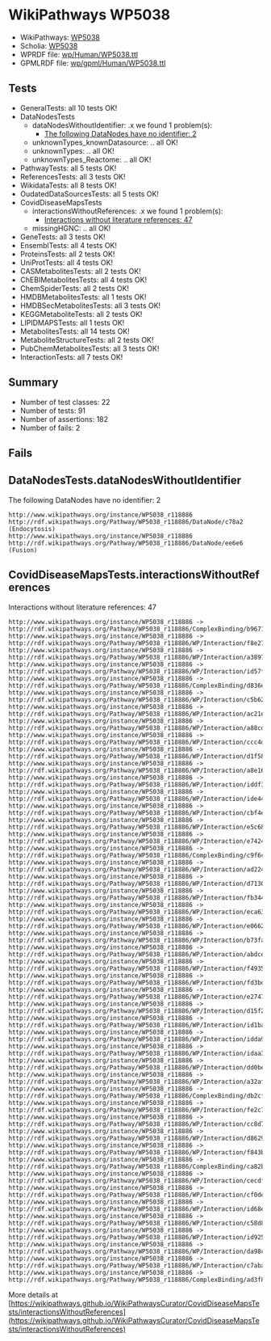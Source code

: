 # WikiPathways WP5038

* WikiPathways: [WP5038](https://identifiers.org/wikipathways:WP5038)
* Scholia: [WP5038](https://scholia.toolforge.org/wikipathways/WP5038)
* WPRDF file: [wp/Human/WP5038.ttl](../wp/Human/WP5038.ttl)
* GPMLRDF file: [wp/gpml/Human/WP5038.ttl](../wp/gpml/Human/WP5038.ttl)

## Tests
* GeneralTests: all 10 tests OK!
* DataNodesTests
    * dataNodesWithoutIdentifier: .x we found 1 problem(s):
        * [The following DataNodes have no identifier: 2](#d2d32fa1)
    * unknownTypes_knownDatasource: .. all OK!
    * unknownTypes: .. all OK!
    * unknownTypes_Reactome: .. all OK!
* PathwayTests: all 5 tests OK!
* ReferencesTests: all 3 tests OK!
* WikidataTests: all 8 tests OK!
* OudatedDataSourcesTests: all 5 tests OK!
* CovidDiseaseMapsTests
    * interactionsWithoutReferences: .x we found 1 problem(s):
        * [Interactions without literature references: 47](#9701cd45)
    * missingHGNC: .. all OK!
* GeneTests: all 3 tests OK!
* EnsemblTests: all 4 tests OK!
* ProteinsTests: all 2 tests OK!
* UniProtTests: all 4 tests OK!
* CASMetabolitesTests: all 2 tests OK!
* ChEBIMetabolitesTests: all 4 tests OK!
* ChemSpiderTests: all 2 tests OK!
* HMDBMetabolitesTests: all 1 tests OK!
* HMDBSecMetabolitesTests: all 3 tests OK!
* KEGGMetaboliteTests: all 2 tests OK!
* LIPIDMAPSTests: all 1 tests OK!
* MetabolitesTests: all 14 tests OK!
* MetaboliteStructureTests: all 2 tests OK!
* PubChemMetabolitesTests: all 3 tests OK!
* InteractionTests: all 7 tests OK!


## Summary

* Number of test classes: 22
* Number of tests: 91
* Number of assertions: 182
* Number of fails: 2

## Fails

<a name="d2d32fa1" />

## DataNodesTests.dataNodesWithoutIdentifier

The following DataNodes have no identifier: 2
```
http://www.wikipathways.org/instance/WP5038_r118886 http://rdf.wikipathways.org/Pathway/WP5038_r118886/DataNode/c78a2 (Endocytosis)
http://www.wikipathways.org/instance/WP5038_r118886 http://rdf.wikipathways.org/Pathway/WP5038_r118886/DataNode/ee6e6 (Fusion)
```

<a name="9701cd45" />

## CovidDiseaseMapsTests.interactionsWithoutReferences

Interactions without literature references: 47
```
http://www.wikipathways.org/instance/WP5038_r118886 -> http://rdf.wikipathways.org/Pathway/WP5038_r118886/ComplexBinding/b9671
http://www.wikipathways.org/instance/WP5038_r118886 -> http://rdf.wikipathways.org/Pathway/WP5038_r118886/WP/Interaction/f8e27
http://www.wikipathways.org/instance/WP5038_r118886 -> http://rdf.wikipathways.org/Pathway/WP5038_r118886/WP/Interaction/a3897
http://www.wikipathways.org/instance/WP5038_r118886 -> http://rdf.wikipathways.org/Pathway/WP5038_r118886/WP/Interaction/id57f20ac8
http://www.wikipathways.org/instance/WP5038_r118886 -> http://rdf.wikipathways.org/Pathway/WP5038_r118886/ComplexBinding/d836e
http://www.wikipathways.org/instance/WP5038_r118886 -> http://rdf.wikipathways.org/Pathway/WP5038_r118886/WP/Interaction/c5b62
http://www.wikipathways.org/instance/WP5038_r118886 -> http://rdf.wikipathways.org/Pathway/WP5038_r118886/WP/Interaction/ac21e
http://www.wikipathways.org/instance/WP5038_r118886 -> http://rdf.wikipathways.org/Pathway/WP5038_r118886/WP/Interaction/a88cd
http://www.wikipathways.org/instance/WP5038_r118886 -> http://rdf.wikipathways.org/Pathway/WP5038_r118886/WP/Interaction/ccc4d
http://www.wikipathways.org/instance/WP5038_r118886 -> http://rdf.wikipathways.org/Pathway/WP5038_r118886/WP/Interaction/d1f58
http://www.wikipathways.org/instance/WP5038_r118886 -> http://rdf.wikipathways.org/Pathway/WP5038_r118886/WP/Interaction/a8e16
http://www.wikipathways.org/instance/WP5038_r118886 -> http://rdf.wikipathways.org/Pathway/WP5038_r118886/WP/Interaction/iddf33d8ac
http://www.wikipathways.org/instance/WP5038_r118886 -> http://rdf.wikipathways.org/Pathway/WP5038_r118886/WP/Interaction/ide445d5
http://www.wikipathways.org/instance/WP5038_r118886 -> http://rdf.wikipathways.org/Pathway/WP5038_r118886/WP/Interaction/cbf4e
http://www.wikipathways.org/instance/WP5038_r118886 -> http://rdf.wikipathways.org/Pathway/WP5038_r118886/WP/Interaction/e5c68
http://www.wikipathways.org/instance/WP5038_r118886 -> http://rdf.wikipathways.org/Pathway/WP5038_r118886/WP/Interaction/e7424
http://www.wikipathways.org/instance/WP5038_r118886 -> http://rdf.wikipathways.org/Pathway/WP5038_r118886/ComplexBinding/c9f6c
http://www.wikipathways.org/instance/WP5038_r118886 -> http://rdf.wikipathways.org/Pathway/WP5038_r118886/WP/Interaction/ad224
http://www.wikipathways.org/instance/WP5038_r118886 -> http://rdf.wikipathways.org/Pathway/WP5038_r118886/WP/Interaction/d7130
http://www.wikipathways.org/instance/WP5038_r118886 -> http://rdf.wikipathways.org/Pathway/WP5038_r118886/WP/Interaction/fb344
http://www.wikipathways.org/instance/WP5038_r118886 -> http://rdf.wikipathways.org/Pathway/WP5038_r118886/WP/Interaction/eca63
http://www.wikipathways.org/instance/WP5038_r118886 -> http://rdf.wikipathways.org/Pathway/WP5038_r118886/WP/Interaction/e0662
http://www.wikipathways.org/instance/WP5038_r118886 -> http://rdf.wikipathways.org/Pathway/WP5038_r118886/WP/Interaction/b73fa
http://www.wikipathways.org/instance/WP5038_r118886 -> http://rdf.wikipathways.org/Pathway/WP5038_r118886/WP/Interaction/abdce
http://www.wikipathways.org/instance/WP5038_r118886 -> http://rdf.wikipathways.org/Pathway/WP5038_r118886/WP/Interaction/f4935
http://www.wikipathways.org/instance/WP5038_r118886 -> http://rdf.wikipathways.org/Pathway/WP5038_r118886/WP/Interaction/fd3bd
http://www.wikipathways.org/instance/WP5038_r118886 -> http://rdf.wikipathways.org/Pathway/WP5038_r118886/WP/Interaction/e2747
http://www.wikipathways.org/instance/WP5038_r118886 -> http://rdf.wikipathways.org/Pathway/WP5038_r118886/WP/Interaction/d15f2
http://www.wikipathways.org/instance/WP5038_r118886 -> http://rdf.wikipathways.org/Pathway/WP5038_r118886/WP/Interaction/id1baa9d1
http://www.wikipathways.org/instance/WP5038_r118886 -> http://rdf.wikipathways.org/Pathway/WP5038_r118886/WP/Interaction/idda9b7d8b
http://www.wikipathways.org/instance/WP5038_r118886 -> http://rdf.wikipathways.org/Pathway/WP5038_r118886/WP/Interaction/idaa39462d
http://www.wikipathways.org/instance/WP5038_r118886 -> http://rdf.wikipathways.org/Pathway/WP5038_r118886/WP/Interaction/dd0be
http://www.wikipathways.org/instance/WP5038_r118886 -> http://rdf.wikipathways.org/Pathway/WP5038_r118886/WP/Interaction/a32af
http://www.wikipathways.org/instance/WP5038_r118886 -> http://rdf.wikipathways.org/Pathway/WP5038_r118886/ComplexBinding/db2cf
http://www.wikipathways.org/instance/WP5038_r118886 -> http://rdf.wikipathways.org/Pathway/WP5038_r118886/WP/Interaction/fe2c7
http://www.wikipathways.org/instance/WP5038_r118886 -> http://rdf.wikipathways.org/Pathway/WP5038_r118886/WP/Interaction/cc8d7
http://www.wikipathways.org/instance/WP5038_r118886 -> http://rdf.wikipathways.org/Pathway/WP5038_r118886/WP/Interaction/d8629
http://www.wikipathways.org/instance/WP5038_r118886 -> http://rdf.wikipathways.org/Pathway/WP5038_r118886/WP/Interaction/f843b
http://www.wikipathways.org/instance/WP5038_r118886 -> http://rdf.wikipathways.org/Pathway/WP5038_r118886/ComplexBinding/ca82b
http://www.wikipathways.org/instance/WP5038_r118886 -> http://rdf.wikipathways.org/Pathway/WP5038_r118886/WP/Interaction/cecdf
http://www.wikipathways.org/instance/WP5038_r118886 -> http://rdf.wikipathways.org/Pathway/WP5038_r118886/WP/Interaction/cf0de
http://www.wikipathways.org/instance/WP5038_r118886 -> http://rdf.wikipathways.org/Pathway/WP5038_r118886/WP/Interaction/id68e36368
http://www.wikipathways.org/instance/WP5038_r118886 -> http://rdf.wikipathways.org/Pathway/WP5038_r118886/WP/Interaction/c58d8
http://www.wikipathways.org/instance/WP5038_r118886 -> http://rdf.wikipathways.org/Pathway/WP5038_r118886/WP/Interaction/id925594bb
http://www.wikipathways.org/instance/WP5038_r118886 -> http://rdf.wikipathways.org/Pathway/WP5038_r118886/WP/Interaction/da98c
http://www.wikipathways.org/instance/WP5038_r118886 -> http://rdf.wikipathways.org/Pathway/WP5038_r118886/WP/Interaction/c7aba
http://www.wikipathways.org/instance/WP5038_r118886 -> http://rdf.wikipathways.org/Pathway/WP5038_r118886/ComplexBinding/ad3f8
```

More details at [https://wikipathways.github.io/WikiPathwaysCurator/CovidDiseaseMapsTests/interactionsWithoutReferences](https://wikipathways.github.io/WikiPathwaysCurator/CovidDiseaseMapsTests/interactionsWithoutReferences)

